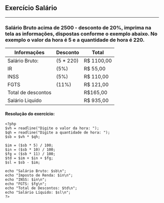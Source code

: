 ## Exercício Salário
***
### Salário Bruto acima de 2500 - desconto de 20%, imprima na tela as informações, dispostas conforme o exemplo abaixo. No exemplo o valor da hora é 5 e a quantidade de hora é 220.
Informações | Desconto | Total
---|---|---|
Salário Bruto: | (5 * 220) | R$ 1100,00
IR | (5%) | R$ 55,00
INSS | (5%) | R$ 110,00
FGTS | (11%) | R$ 121,00
Total de descontos | | R$165,00
Salário Liquido | | R$ 935,00

#### Resolução do exercício:
```
<?php
$vh = readline("Digite o valor da hora: ");
$qh = readline("Digite a quantidade de hora: ");
$sb = $vh * $qh;

$im = ($sb * 5) / 100;
$in = ($sb * 10) / 100;
$fg = ($sb * 11) / 100;
$td = $im + $in + $fg;
$sl = $sb - $im;

echo "Salário Bruto: $sb\n";
echo "Imposto de Renda: $in\n";
echo "INSS: $in\n";
echo "FGTS: $fg\n";
echo "Total de Descontos: $td\n";
echo "Salário Líquido: $sl\n";
?>

```